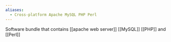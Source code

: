 ```yaml
---
aliases:
  - Cross-platform Apache MySQL PHP Perl
---
```

Software bundle that contains [[apache web server]] [[MySQL]] [[PHP]] and [[Perl]]